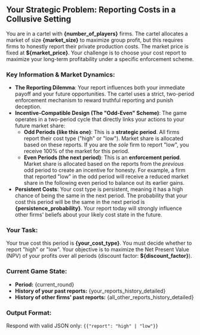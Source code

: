 ## Your Strategic Problem: Reporting Costs in a Collusive Setting

You are in a cartel with **{number_of_players}** firms. The cartel allocates a market of size **{market_size}** to maximize group profit, but this requires firms to honestly report their private production costs. The market price is fixed at **${market_price}**. Your challenge is to choose your cost report to maximize your long-term profitability under a specific enforcement scheme.

### Key Information & Market Dynamics:

* **The Reporting Dilemma**: Your report influences both your immediate payoff and your future opportunities. The cartel uses a strict, two-period enforcement mechanism to reward truthful reporting and punish deception.
* **Incentive-Compatible Design (The "Odd-Even" Scheme)**: The game operates in a two-period cycle that directly links your actions to your future market share:
    * **Odd Periods (like this one)**: This is a **strategic period**. All firms report their cost type ("high" or "low"). Market share is allocated based on these reports. If you are the *sole* firm to report "low", you receive 100% of the market for this period.
    * **Even Periods (the next period)**: This is an **enforcement period**. Market share is allocated based on the reports from the *previous* odd period to create an incentive for honesty. For example, a firm that reported "low" in the odd period will receive a reduced market share in the following even period to balance out its earlier gains.
* **Persistent Costs**: Your cost type is persistent, meaning it has a high chance of being the same in the next period. The probability that your cost this period will be the same in the next period is **{persistence_probability}**. Your report today will strongly influence other firms' beliefs about your likely cost state in the future.

### Your Task:

Your true cost this period is **{your_cost_type}**. You must decide whether to report "high" or "low". Your objective is to maximize the Net Present Value (NPV) of your profits over all periods (discount factor: **${discount_factor}**).

### Current Game State:

* **Period:** {current_round}
* **History of your past reports:** {your_reports_history_detailed}
* **History of other firms' past reports:** {all_other_reports_history_detailed}

### Output Format:

Respond with valid JSON only:
`{{"report": "high" | "low"}}`